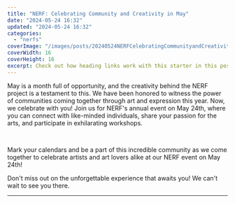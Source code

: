 ```yaml
---
title: "NERF: Celebrating Community and Creativity in May"
date: "2024-05-24 16:32"
updated: "2024-05-24 16:32"
categories:
  - "nerfs"
coverImage: "/images/posts/20240524NERFCelebratingCommunityandCreativityinMay_1.jpg"
coverWidth: 16
coverHeight: 16
excerpt: Check out how heading links work with this starter in this post.
---
```


<script>
  import { base } from '$app/paths';
</script>


May is a month full of opportunity, and the creativity behind the NERF project is a testament to this. We have been honored to witness the power of communities coming together through art and expression this year. Now, we celebrate with you! Join us for NERF's annual event on May 24th, where you can connect with like-minded individuals, share your passion for the arts, and participate in exhilarating workshops.


<img class="cover-image" src="{base}/images/posts/20240524NERFCelebratingCommunityandCreativityinMay_2.jpg" alt="" style="aspect-ratio: 16 / 16;" width="16" height="16">

Mark your calendars and be a part of this incredible community as we come together to celebrate artists and art lovers alike at our NERF event on May 24th! 

Don't miss out on the unforgettable experience that awaits you! We can't wait to see you there.

* * * * *